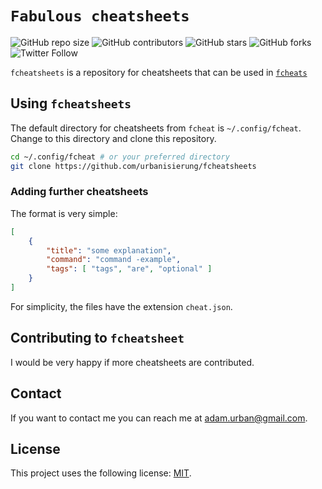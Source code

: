# `Fabulous cheatsheets`

![GitHub repo size](https://img.shields.io/github/repo-size/urbanisierung/fcheatsheets)
![GitHub contributors](https://img.shields.io/github/contributors/urbanisierung/fcheatsheets)
![GitHub stars](https://img.shields.io/github/stars/urbanisierung/fcheatsheets?style=social)
![GitHub forks](https://img.shields.io/github/forks/urbanisierung/fcheatsheets?style=social)
![Twitter Follow](https://img.shields.io/twitter/follow/urbanisierung?style=social)

`fcheatsheets` is a repository for cheatsheets that can be used in [`fcheats`](https://github.com/urbanisierung/fcheat)

## Using `fcheatsheets`

The default directory for cheatsheets from `fcheat` is `~/.config/fcheat`. Change to this directory and clone this repository.

```bash
cd ~/.config/fcheat # or your preferred directory
git clone https://github.com/urbanisierung/fcheatsheets
```

### Adding further cheatsheets

The format is very simple:

```json
[
    {
        "title": "some explanation",
        "command": "command -example",
        "tags": [ "tags", "are", "optional" ]
    }
]
```

For simplicity, the files have the extension `cheat.json`.

## Contributing to `fcheatsheet`

I would be very happy if more cheatsheets are contributed.

## Contact

If you want to contact me you can reach me at [adam.urban@gmail.com](mailto:adamurban@gmail.com).

## License

This project uses the following license: [MIT](./MIT.md).
